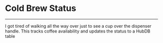 # Cold Brew Status

----
I got tired of walking all the way over just to see a cup over the dispenser handle. This tracks coffee availability and updates the status to a HubDB table

